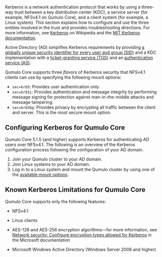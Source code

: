 Kerberos is a network authentication protocol that works by using a three-way trust between a key distribution center (KDC), a service server (for example, NFSv4.1 on Qumulo Core), and a client system (for example, a Linux system). This section explains how to configure and use the three entities involved in the trust and provides troubleshooting directions. For more information, see [Kerberos](https://en.wikipedia.org/wiki/Kerberos_(protocol)) on Wikipedia and the [MIT Kerberos documentation](https://web.mit.edu/kerberos/krb5-latest/doc/).

Active Directory (AD) simplifies Kerberos requirements by providing [a globally unique security identifier for every user and group (SID)](https://docs.microsoft.com/en-us/windows/security/identity-protection/access-control/security-identifiers) and a KDC implementation with a [ticket-granting service (TGS)](https://docs.microsoft.com/en-us/windows/win32/secauthn/ticket-granting-service-exchange) and an [authentication service (AS)](https://docs.microsoft.com/en-us/windows/win32/secauthn/authentication-service-exchange).

<a id="kerberos-security-flavors"></a>
Qumulo Core supports three _flavors_ of Kerberos security that NFSv4.1 clients can use by specifying the following mount options:
* `sec=krb5`: Provides user authentication only.
* `sec=krb5i`: Provides authentication and message integrity by performing message signing for protection against man-in-the-middle attacks and message tampering.
* `sec=krb5bp`: Provides privacy by encrypting all traffic between the client and server. This is the most secure mount option.

## Configuring Kerberos for Qumulo Core
Qumulo Core 5.1.5 (and higher) supports Kerberos for authenticating AD users over NFSv4.1. The following is an overview of the Kerberos configuration process following the configuration of your AD domain.

1. Join your Qumulo cluster to your AD domain.
1. Join Linux systems to your AD domain.
1. Log in to a Linux system and mount the Qumulo cluster by using one of the [available mount options](#kerberos-security-flavors).

## Known Kerberos Limitations for Qumulo Core
Qumulo Core supports only the following features:

* NFSv4.1

* Linux clients

* AES-128 and AES-256 encryption algorithms&mdash;for more information, see [Network security: Configure encryption types allowed for Kerberos](https://docs.microsoft.com/en-us/windows/security/threat-protection/security-policy-settings/network-security-configure-encryption-types-allowed-for-kerberos) in the Microsoft documentation

* Microsoft Windows Active Directory (Windows Server 2008 and higher)

